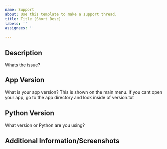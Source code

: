 ```yaml
---
name: Support
about: Use this template to make a support thread.
title: Title (Short Desc)
labels: ''
assignees: ''

---
```


## Description
Whats the issue?

## App Version
What is your app version? This is shown on the main menu. If you cant open your app, go to the app directory and look inside of version.txt

## Python Version
What version or Python are you using? 

## Additional Information/Screenshots
